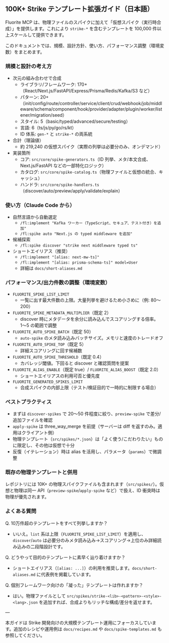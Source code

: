 ## 100K+ Strike テンプレート拡張ガイド（日本語）

Fluorite MCP は、物理ファイルのスパイクに加えて「仮想スパイク（実行時合成）」を提供します。これにより `strike-*` を含むテンプレートを 100,000 件以上スケールして提供できます。

このドキュメントでは、規模、設計方針、使い方、パフォーマンス調整（環境変数）をまとめます。

### 規模と設計の考え方

- 次元の組み合わせで合成
  - ライブラリ/フレームワーク: 170+（React/Next.js/FastAPI/Express/Prisma/Redis/Kafka/S3 など）
  - パターン: 20+（init/config/route/controller/service/client/crud/webhook/job/middleware/schema/component/hook/provider/adapter/plugin/worker/listener/migration/seed）
  - スタイル: 5（basic/typed/advanced/secure/testing）
  - 言語: 6（ts/js/py/go/rs/kt）
  - ID 体系: `gen-*` と `strike-*` の両系統
- 合計（理論値）
  - 約 219,240 の仮想スパイク（実際の列挙は必要分のみ、オンデマンド）
- 実装箇所
  - コア: `src/core/spike-generators.ts`（ID 列挙、メタ/本文合成、Next.js/FastAPI などの一部特化ロジック）
  - カタログ: `src/core/spike-catalog.ts`（物理ファイルと仮想の統合、キャッシュ）
  - ハンドラ: `src/core/spike-handlers.ts`（discover/auto/preview/apply/validate/explain）

### 使い方（Claude Code から）

- 自然言語から自動選定
  - `/fl:implement "Kafka ワーカー（TypeScript、セキュア、テスト付き）を追加"`
  - `/fl:spike auto "Next.js の typed middleware を追加"`
- 候補探索
  - `/fl:spike discover "strike next middleware typed ts"`
- ショートエイリアス（推奨）
  - `/fl:implement "[alias: next-mw-ts]"`
  - `/fl:implement "[alias: prisma-schema-ts]" model=User`
  - 詳細は `docs/short-aliases.md`

### パフォーマンス/出力件数の調整（環境変数）

- `FLUORITE_SPIKE_LIST_LIMIT`
  - 一覧に出す最大件数の上限。大量列挙を避けるため小さめに（例: 80〜200）
- `FLUORITE_SPIKE_METADATA_MULTIPLIER`（既定 2）
  - discover 時にメタデータを余分に読み込んでスコアリングする倍率。1〜5 の範囲で調整
- `FLUORITE_AUTO_SPIKE_BATCH`（既定 50）
  - `auto-spike` のメタ読み込みバッチサイズ。メモリと速度のトレードオフ
- `FLUORITE_AUTO_SPIKE_TOP`（既定 5）
  - 詳細スコアリングに回す候補数
- `FLUORITE_AUTO_SPIKE_THRESHOLD`（既定 0.4）
  - カバレッジ閾値。下回ると discover と確認質問を提案
- `FLUORITE_ALIAS_ENABLE`（既定 true）/ `FLUORITE_ALIAS_BOOST`（既定 2.0）
  - ショートエイリアスの利用可否と優先度
- `FLUORITE_GENERATED_SPIKES_LIMIT`
  - 合成スパイクの内部上限（テスト/検証目的で一時的に制限する場合）

### ベストプラクティス

- まずは `discover-spikes` で 20〜50 件程度に絞り、`preview-spike` で差分/追加ファイルを確認
- `apply-spike` は three_way_merge を前提（サーバーは diff を返すのみ。適用はクライアント側）
- 物理テンプレート（`src/spikes/*.json`）は「よく使う/こだわりたい」ものに限定し、その他は仮想で十分
- 反復（イテレーション）時は alias を活用し、パラメータ（`params`）で微調整

### 既存の物理テンプレートと併用

レポジトリには 10K+ の物理スパイクファイルも含まれます（`src/spikes/`）。仮想と物理は同一 API（`preview-spike`/`apply-spike` など）で扱え、ID 衝突時は物理が優先されます。

### よくある質問

Q. 10万件超のテンプレートをすべて列挙しますか？
- いいえ。`list` 系は上限（`FLUORITE_SPIKE_LIST_LIMIT`）を適用し、`discover`/`auto` は必要分のみメタ読み込み→スコアリング→上位のみ詳細読み込みの二段階設計です。

Q. どうやって目的のテンプレートに素早く辿り着けますか？
- ショートエイリアス（`[alias: ...]`）の利用を推奨します。`docs/short-aliases.md` に代表例を掲載しています。

Q. 個別フレームワーク向けの「凝った」テンプレートは作れますか？
- はい。物理ファイルとして `src/spikes/strike-<lib>-<pattern>-<style>-<lang>.json` を追加すれば、合成よりもリッチな構成/差分を返せます。

—

本ガイドは Strike 開発向けの大規模テンプレート運用にフォーカスしています。追加のレシピや運用例は `docs/recipes.md` や `docs/spike-templates.md` も参照してください。

